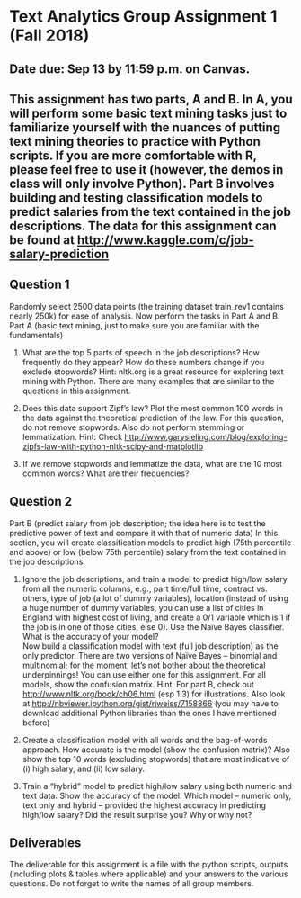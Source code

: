 # Text Analytics Group Assignment 1 (Fall 2018)
## Date due:  Sep 13 by 11:59 p.m. on Canvas.  
## This assignment has two parts, A and B. In A, you will perform some basic text mining tasks just to familiarize yourself with the nuances of putting text mining theories to practice with Python scripts. If you are more comfortable with R, please feel free to use it (however, the demos in class will only involve Python). Part B involves building and testing classification models to predict salaries from the text contained in the job descriptions.  The data for this assignment can be found at http://www.kaggle.com/c/job-salary-prediction

## Question 1
Randomly select 2500 data points (the training dataset train_rev1 contains nearly 250k) for ease of analysis. Now perform the tasks in Part A and B. Part A (basic text mining, just to make sure you are familiar with the fundamentals)

1. What are the top 5 parts of speech in the job descriptions? How frequently do they appear? How do these numbers change if you exclude stopwords?
Hint: nltk.org is a great resource for exploring text mining with Python. There are many examples that are similar to the questions in this assignment.  

2. Does this data support Zipf’s law? Plot the most common 100 words in the data against the theoretical prediction of the law. For this question, do not remove stopwords. Also do not perform stemming or lemmatization. 
Hint: Check http://www.garysieling.com/blog/exploring-zipfs-law-with-python-nltk-scipy-and-matplotlib 

3. If we remove stopwords and lemmatize the data, what are the 10 most common words? What are their frequencies?

## Question 2
Part B (predict salary from job description; the idea here is to test the predictive power of text and compare it with that of numeric data)
In this section, you will create classification models to predict high (75th percentile and above) or low (below 75th percentile) salary from the text contained in the job descriptions.

1. Ignore the job descriptions, and train a model to predict high/low salary from all the numeric columns, e.g., part time/full time, contract vs. others, type of job (a lot of dummy variables), location (instead of using a huge number of dummy variables, you can use a list of cities in England with highest cost of living, and create a 0/1 variable which is 1 if the job is in one of those cities, else 0). Use the Naïve Bayes classifier. What is the accuracy of your model?    
Now build a classification model with text (full job description) as the only predictor. There are two versions of Naïve Bayes – binomial and multinomial; for the moment, let’s not bother about the theoretical underpinnings! You can use either one for this assignment. For all models, show the confusion matrix.
Hint: For part B, check out   http://www.nltk.org/book/ch06.html (esp 1.3) for illustrations.
Also look at http://nbviewer.ipython.org/gist/rjweiss/7158866 (you may have to download additional Python libraries than the ones I have mentioned before) 

2. Create a classification model with all words and the bag-of-words approach. How accurate is the model (show the confusion matrix)? 
Also show the top 10 words (excluding stopwords) that are most indicative of (i) high salary, and (ii) low salary. 

3. Train a “hybrid” model to predict high/low salary using both numeric and text data. Show the accuracy of the model. 
Which model – numeric only, text only and hybrid – provided the highest accuracy in predicting high/low salary? Did the result surprise you? Why or why not?

## Deliverables
The deliverable for this assignment is a file with the python scripts, outputs (including plots & tables where applicable) and your answers to the various questions. Do not forget to write the names of all group members. 

 



